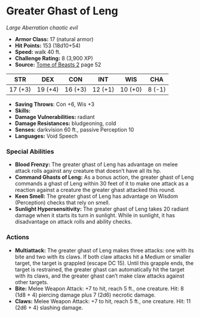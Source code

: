 # Greater Ghast of Leng

*Large* *Aberration* *chaotic evil*

- **Armor Class:** 17 (natural armor)
- **Hit Points:** 153 (18d10+54)
- **Speed:** walk 40 ft.
- **Challenge Rating:** 8 (3,900 XP)
- **Source:** [Tome of Beasts 2](https://koboldpress.com/kpstore/product/tome-of-beasts-2-for-5th-edition) page 52

| STR | DEX | CON | INT | WIS | CHA |
| --- | --- | --- | --- | --- | --- |
| 17 (+3) | 19 (+4) | 16 (+3) | 12 (+1) | 10 (+0) | 8 (-1) |

- **Saving Throws**: Con +6, Wis +3
- **Skills:** 
- **Damage Vulnerabilities:** radiant
- **Damage Resistances:** bludgeoning, cold
- **Senses:** darkvision 60 ft., passive Perception 10
- **Languages:** Void Speech
### Special Abilities
- **Blood Frenzy:** The greater ghast of Leng has advantage on melee attack rolls against any creature that doesn’t have all its hp.
- **Command Ghasts of Leng:** As a bonus action, the greater ghast of Leng commands a ghast of Leng within 30 feet of it to make one attack as a reaction against a creature the greater ghast attacked this round.
- **Keen Smell:** The greater ghast of Leng has advantage on Wisdom (Perception) checks that rely on smell.
- **Sunlight Hypersensitivity:** The greater ghast of Leng takes 20 radiant damage when it starts its turn in sunlight. While in sunlight, it has disadvantage on attack rolls and ability checks.
### Actions
- **Multiattack:** The greater ghast of Leng makes three attacks: one with its bite and two with its claws. If both claw attacks hit a Medium or smaller target, the target is grappled (escape DC 15). Until this grapple ends, the target is restrained, the greater ghast can automatically hit the target with its claws, and the greater ghast can’t make claw attacks against other targets.
- **Bite:** Melee Weapon Attack: +7 to hit, reach 5 ft., one creature. Hit: 8 (1d8 + 4) piercing damage plus 7 (2d6) necrotic damage.
- **Claws:** Melee Weapon Attack: +7 to hit, reach 5 ft., one creature. Hit: 11 (2d6 + 4) slashing damage.


